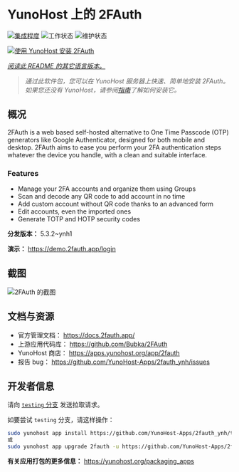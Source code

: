 <!--
注意：此 README 由 <https://github.com/YunoHost/apps/tree/master/tools/readme_generator> 自动生成
请勿手动编辑。
-->

# YunoHost 上的 2FAuth

[![集成程度](https://dash.yunohost.org/integration/2fauth.svg)](https://ci-apps.yunohost.org/ci/apps/2fauth/) ![工作状态](https://ci-apps.yunohost.org/ci/badges/2fauth.status.svg) ![维护状态](https://ci-apps.yunohost.org/ci/badges/2fauth.maintain.svg)

[![使用 YunoHost 安装 2FAuth](https://install-app.yunohost.org/install-with-yunohost.svg)](https://install-app.yunohost.org/?app=2fauth)

*[阅读此 README 的其它语言版本。](./ALL_README.md)*

> *通过此软件包，您可以在 YunoHost 服务器上快速、简单地安装 2FAuth。*  
> *如果您还没有 YunoHost，请参阅[指南](https://yunohost.org/install)了解如何安装它。*

## 概况

2FAuth is a web based self-hosted alternative to One Time Passcode (OTP) generators like Google Authenticator, designed for both mobile and desktop.
2FAuth aims to ease you perform your 2FA authentication steps whatever the device you handle, with a clean and suitable interface.

### Features

- Manage your 2FA accounts and organize them using Groups
- Scan and decode any QR code to add account in no time
- Add custom account without QR code thanks to an advanced form
- Edit accounts, even the imported ones
- Generate TOTP and HOTP security codes

**分发版本：** 5.3.2~ynh1

**演示：** <https://demo.2fauth.app/login>

## 截图

![2FAuth 的截图](./doc/screenshots/screenshot.png)

## 文档与资源

- 官方管理文档： <https://docs.2fauth.app/>
- 上游应用代码库： <https://github.com/Bubka/2FAuth>
- YunoHost 商店： <https://apps.yunohost.org/app/2fauth>
- 报告 bug： <https://github.com/YunoHost-Apps/2fauth_ynh/issues>

## 开发者信息

请向 [`testing` 分支](https://github.com/YunoHost-Apps/2fauth_ynh/tree/testing) 发送拉取请求。

如要尝试 `testing` 分支，请这样操作：

```bash
sudo yunohost app install https://github.com/YunoHost-Apps/2fauth_ynh/tree/testing --debug
或
sudo yunohost app upgrade 2fauth -u https://github.com/YunoHost-Apps/2fauth_ynh/tree/testing --debug
```

**有关应用打包的更多信息：** <https://yunohost.org/packaging_apps>
